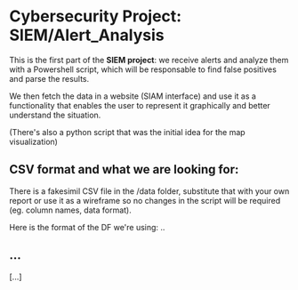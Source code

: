 # Cybersecurity Project: SIEM/Alert_Analysis
This is the first part of the **SIEM project**: we receive alerts and analyze them with a Powershell script, which will be responsable to find false positives and parse the results.

We then fetch the data in a website (SIAM interface) and use it as a functionality that enables the user to represent it graphically and better understand the situation.

(There's also a python script that was the initial idea for the map visualization)

## CSV format and what we are looking for:
There is a fakesimil CSV file in the /data folder, substitute that with your own report or use it as a wireframe so no changes in the script will be required (eg. column names, data format).

Here is the format of the DF we're using:
..

## ...
[...]
